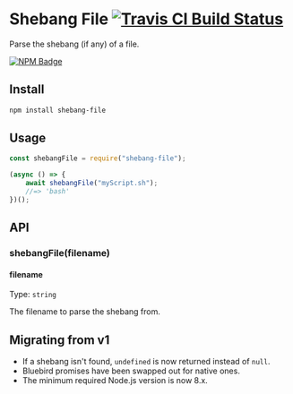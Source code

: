 # Shebang File [![Travis CI Build Status](https://img.shields.io/travis/com/Richienb/shebang-file/master.svg?style=for-the-badge)](https://travis-ci.com/Richienb/shebang-file)

Parse the shebang (if any) of a file.

[![NPM Badge](https://nodei.co/npm/shebang-file.png)](https://npmjs.com/package/shebang-file)

## Install

```sh
npm install shebang-file
```

## Usage

```js
const shebangFile = require("shebang-file");

(async () => {
	await shebangFile("myScript.sh");
	//=> 'bash'
})();
```

## API

### shebangFile(filename)

#### filename

Type: `string`

The filename to parse the shebang from.

## Migrating from v1

- If a shebang isn't found, `undefined` is now returned instead of `null`.
- Bluebird promises have been swapped out for native ones.
- The minimum required Node.js version is now 8.x.
